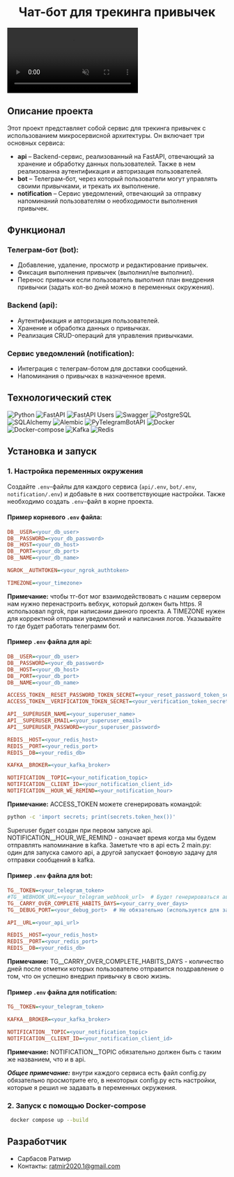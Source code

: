 <div style="text-align: center;">
   <h1 align="center">Чат-бот для трекинга привычек</h1>
</div>

<video autoplay loop muted playsinline>
  <source src="assets/video/Habit-Tracker 1.mp4" type="video/mp4">
  Ваш браузер не поддерживает видео.
</video>


## Описание проекта

Этот проект представляет собой сервис для трекинга привычек с использованием микросервисной архитектуры. Он включает три основных сервиса:

- **api** – Backend-сервис, реализованный на FastAPI, отвечающий за хранение и обработку данных пользователей. 
Также в нем реализованна аутентификация и авторизация пользователей.
- **bot** – Телеграм-бот, через который пользователи могут управлять своими привычками, и трекать их выполнение.
- **notification** – Сервис уведомлений, отвечающий за отправку напоминаний пользователям о необходимости выполнения привычек.

## Функционал

### Телеграм-бот (bot):
- Добавление, удаление, просмотр и редактирование привычек.
- Фиксация выполнения привычек (выполнил/не выполнил).
- Перенос привычки если пользователь выполнил план внедрения привычки (задать кол-во дней можно в переменных окружения).

### Backend (api):
- Аутентификация и авторизация пользователей.
- Хранение и обработка данных о привычках.
- Реализация CRUD-операций для управления привычками.

### Сервис уведомлений (notification):
- Интеграция с телеграм-ботом для доставки сообщений.
- Напоминания о привычках в назначенное время.


## Технологический стек
![Python](https://img.shields.io/badge/Python-3.12-blue?logo=python&logoColor=yellow)
![FastAPI](https://img.shields.io/badge/FastAPI-%F0%9F%9F%A2?logo=fastapi&logoColor=white)
![FastAPI Users](https://img.shields.io/badge/FastAPI_Users-%23009688?logo=fastapi&logoColor=white)
![Swagger](https://img.shields.io/badge/Swagger-API-green?logo=swagger&logoColor=white)
![PostgreSQL](https://img.shields.io/badge/PostgreSQL-17.2-blue?logo=postgresql&logoColor=darkblue)
![SQLAlchemy](https://img.shields.io/badge/SQLAlchemy-%23E34F26?logo=sqlalchemy&logoColor=black)
![Alembic](https://img.shields.io/badge/Alembic-%231572B6?logo=sqlalchemy&logoColor=white)
![PyTelegramBotAPI](https://img.shields.io/badge/PyTelegramBotAPI-%230088cc?logo=telegram&logoColor=white)
![Docker](https://img.shields.io/badge/Docker-%230db7ed?logo=docker&logoColor=white)
![Docker-compose](https://img.shields.io/badge/Docker--compose-%230db7ed?logo=docker&logoColor=white)
![Kafka](https://img.shields.io/badge/Kafka-%23000000?logo=apache-kafka&logoColor=white)
![Redis](https://img.shields.io/badge/Redis-%23DC382D?logo=redis&logoColor=white)


## Установка и запуск

### 1. Настройка переменных окружения
Создайте `.env`-файлы для каждого сервиса (`api/.env`, `bot/.env`, `notification/.env`) и добавьте в них соответствующие настройки.
Также необходимо создать `.env`-файл в корне проекта.
#### Пример корневого `.env` файла:
```ini
DB__USER=<your_db_user>
DB__PASSWORD=<your_db_password>
DB__HOST=<your_db_host>
DB__PORT=<your_db_port>
DB__NAME=<your_db_name>

NGROK__AUTHTOKEN=<your_ngrok_authtoken>

TIMEZONE=<your_timezone>
```
**Примечание:** чтобы тг-бот мог взаимодействовать с нашим сервером нам нужно перенастроить вебхук, который должен быть https. 
Я использовал ngrok, при написании данного проекта. А TIMEZONE нужен для корректной отправки уведомлений и написания логов. 
Указывайте то где будет работать телеграмм бот. 

#### Пример `.env` файла для **api**:
```ini
DB__USER=<your_db_user>
DB__PASSWORD=<your_db_password>
DB__HOST=<your_db_host>
DB__PORT=<your_db_port>
DB__NAME=<your_db_name>

ACCESS_TOKEN__RESET_PASSWORD_TOKEN_SECRET=<your_reset_password_token_secret>
ACCESS_TOKEN__VERIFICATION_TOKEN_SECRET=<your_verification_token_secret>

API__SUPERUSER_NAME=<your_superuser_name>
API__SUPERUSER_EMAIL=<your_superuser_email>
API__SUPERUSER_PASSWORD=<your_superuser_password>

REDIS__HOST=<your_redis_host>
REDIS__PORT=<your_redis_port>
REDIS__DB=<your_redis_db>

KAFKA__BROKER=<your_kafka_broker>

NOTIFICATION__TOPIC=<your_notification_topic>
NOTIFICATION__CLIENT_ID=<your_notification_client_id>
NOTIFICATION__HOUR_WE_REMIND=<your_notification_hour>
```
**Примечание:** ACCESS_TOKEN можете сгенерировать командой:
```bash
python -c 'import secrets; print(secrets.token_hex())'
```
Superuser будет создан при первом запуске api. 
NOTIFICATION__HOUR_WE_REMIND - означает время когда мы будем отправлять напоминание в kafka.
Заметьте что в api есть 2 main.py: один для запуска самого api, а другой запускает фоновую задачу для отправки сообщений в kafka. 

#### Пример `.env` файла для **bot**:
```ini
TG__TOKEN=<your_telegram_token>
#TG__WEBHOOK_URL=<your_telegram_webhook_url>  # Будет генерироваться автоматически через NGROK__AUTHTOKEN
TG__CARRY_OVER_COMPLETE_HABITS_DAYS=<your_carry_over_days>
TG__DEBUG_PORT=<your_debug_port>  # Не обязательно (используется для запуска не через docker)

API__URL=<your_api_url>

REDIS__HOST=<your_redis_host>
REDIS__PORT=<your_redis_port>
REDIS__DB=<your_redis_db>
```
**Примечание:** TG__CARRY_OVER_COMPLETE_HABITS_DAYS - количество дней после отметки которых пользователю отправится
поздравление о том, что он успешно внедрил привычку в свою жизнь.

#### Пример `.env` файла для **notification**:
```ini
TG__TOKEN=<your_telegram_token>

KAFKA__BROKER=<your_kafka_broker>

NOTIFICATION__TOPIC=<your_notification_topic>
NOTIFICATION__CLIENT_ID=<your_notification_client_id>
```
**Примечание:** NOTIFICATION__TOPIC обязательно должен быть с таким же названием, что и в api.

***Общее примечание:*** внутри каждого сервиса есть файл config.py обязательно просмотрите его, в некоторых config.py 
есть настройки, которые я решил не задавать в переменных окружения.


### 2. Запуск с помощью Docker-compose

```sh
 docker compose up --build
```


## Разработчик
- Сарбасов Ратмир
- Контакты: ratmir2020.1@gmail.com

